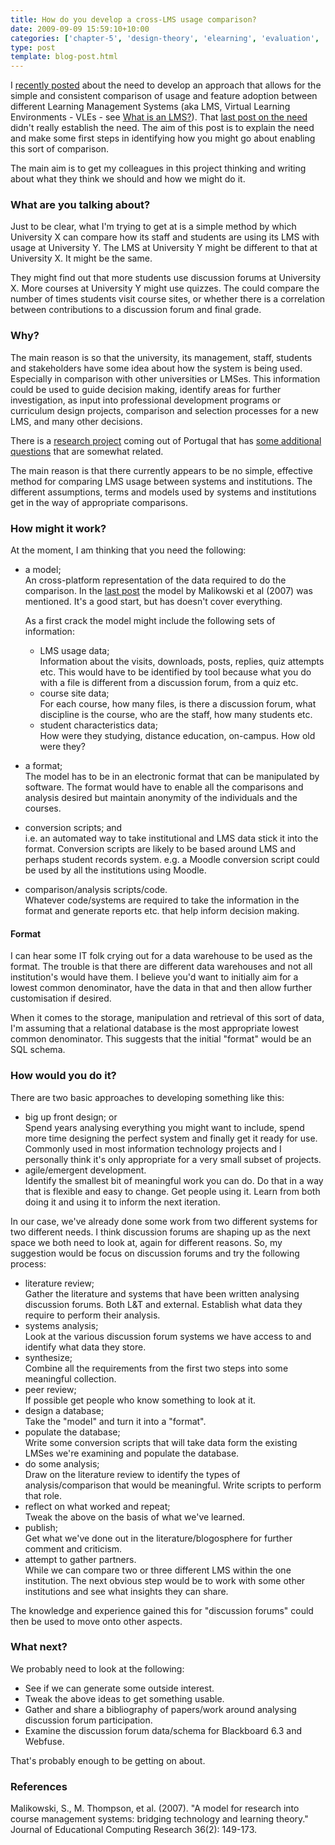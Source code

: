 ```yaml
---
title: How do you develop a cross-LMS usage comparison?
date: 2009-09-09 15:59:10+10:00
categories: ['chapter-5', 'design-theory', 'elearning', 'evaluation', 'indicators', 'lmsevaluation', 'phd', 'thesis']
type: post
template: blog-post.html
---
```

I [recently posted](/blog2/2009/08/28/comparisons-between-lms-the-need-for-system-independence/) about the need to develop an approach that allows for the simple and consistent comparison of usage and feature adoption between different Learning Management Systems (aka LMS, Virtual Learning Environments - VLEs - see [What is an LMS?](/blog2/2009/08/21/what-is-an-lms/)). That [last post on the need](/blog2/2009/08/28/comparisons-between-lms-the-need-for-system-independence/) didn't really establish the need. The aim of this post is to explain the need and make some first steps in identifying how you might go about enabling this sort of comparison.

The main aim is to get my colleagues in this project thinking and writing about what they think we should and how we might do it.

### What are you talking about?

Just to be clear, what I'm trying to get at is a simple method by which University X can compare how its staff and students are using its LMS with usage at University Y. The LMS at University Y might be different to that at University X. It might be the same.

They might find out that more students use discussion forums at University X. More courses at University Y might use quizzes. The could compare the number of times students visit course sites, or whether there is a correlation between contributions to a discussion forum and final grade.

### Why?

The main reason is so that the university, its management, staff, students and stakeholders have some idea about how the system is being used. Especially in comparison with other universities or LMSes. This information could be used to guide decision making, identify areas for further investigation, as input into professional development programs or curriculum design projects, comparison and selection processes for a new LMS, and many other decisions.

There is a [research project](http://ceise.iscap.ipp.pt/lmsproj/) coming out of Portugal that has [some additional questions](http://ceise.iscap.ipp.pt/lmsproj/index.php?option=com_content&view=article&id=49&Itemid=53) that are somewhat related.

The main reason is that there currently appears to be no simple, effective method for comparing LMS usage between systems and institutions. The different assumptions, terms and models used by systems and institutions get in the way of appropriate comparisons.

### How might it work?

At the moment, I am thinking that you need the following:

- a model;  
    An cross-platform representation of the data required to do the comparison. In the [last post](/blog2/2009/08/28/comparisons-between-lms-the-need-for-system-independence/) the model by Malikowski et al (2007) was mentioned. It's a good start, but has doesn't cover everything.
    
    As a first crack the model might include the following sets of information:
    
    - LMS usage data;  
        Information about the visits, downloads, posts, replies, quiz attempts etc. This would have to be identified by tool because what you do with a file is different from a discussion forum, from a quiz etc.
    - course site data;  
        For each course, how many files, is there a discussion forum, what discipline is the course, who are the staff, how many students etc.
    - student characteristics data;  
        How were they studying, distance education, on-campus. How old were they?
- a format;  
    The model has to be in an electronic format that can be manipulated by software. The format would have to enable all the comparisons and analysis desired but maintain anonymity of the individuals and the courses.
- conversion scripts; and  
    i.e. an automated way to take institutional and LMS data stick it into the format. Conversion scripts are likely to be based around LMS and perhaps student records system. e.g. a Moodle conversion script could be used by all the institutions using Moodle.
- comparison/analysis scripts/code.  
    Whatever code/systems are required to take the information in the format and generate reports etc. that help inform decision making.

#### Format

I can hear some IT folk crying out for a data warehouse to be used as the format. The trouble is that there are different data warehouses and not all institution's would have them. I believe you'd want to initially aim for a lowest common denominator, have the data in that and then allow further customisation if desired.

When it comes to the storage, manipulation and retrieval of this sort of data, I'm assuming that a relational database is the most appropriate lowest common denominator. This suggests that the initial "format" would be an SQL schema.

### How would you do it?

There are two basic approaches to developing something like this:

- big up front design; or  
    Spend years analysing everything you might want to include, spend more time designing the perfect system and finally get it ready for use. Commonly used in most information technology projects and I personally think it's only appropriate for a very small subset of projects.
- agile/emergent development.  
    Identify the smallest bit of meaningful work you can do. Do that in a way that is flexible and easy to change. Get people using it. Learn from both doing it and using it to inform the next iteration.

In our case, we've already done some work from two different systems for two different needs. I think discussion forums are shaping up as the next space we both need to look at, again for different reasons. So, my suggestion would be focus on discussion forums and try the following process:

- literature review;  
    Gather the literature and systems that have been written analysing discussion forums. Both L&T and external. Establish what data they require to perform their analysis.
- systems analysis;  
    Look at the various discussion forum systems we have access to and identify what data they store.
- synthesize;  
    Combine all the requirements from the first two steps into some meaningful collection.
- peer review;  
    If possible get people who know something to look at it.
- design a database;  
    Take the "model" and turn it into a "format".
- populate the database;  
    Write some conversion scripts that will take data form the existing LMSes we're examining and populate the database.
- do some analysis;  
    Draw on the literature review to identify the types of analysis/comparison that would be meaningful. Write scripts to perform that role.
- reflect on what worked and repeat;  
    Tweak the above on the basis of what we've learned.
- publish;  
    Get what we've done out in the literature/blogosphere for further comment and criticism.
- attempt to gather partners.  
    While we can compare two or three different LMS within the one institution. The next obvious step would be to work with some other institutions and see what insights they can share.

The knowledge and experience gained this for "discussion forums" could then be used to move onto other aspects.

### What next?

We probably need to look at the following:

- See if we can generate some outside interest.
- Tweak the above ideas to get something usable.
- Gather and share a bibliography of papers/work around analysing discussion forum participation.
- Examine the discussion forum data/schema for Blackboard 6.3 and Webfuse.

That's probably enough to be getting on about.

### References

Malikowski, S., M. Thompson, et al. (2007). "A model for research into course management systems: bridging technology and learning theory." Journal of Educational Computing Research 36(2): 149-173.